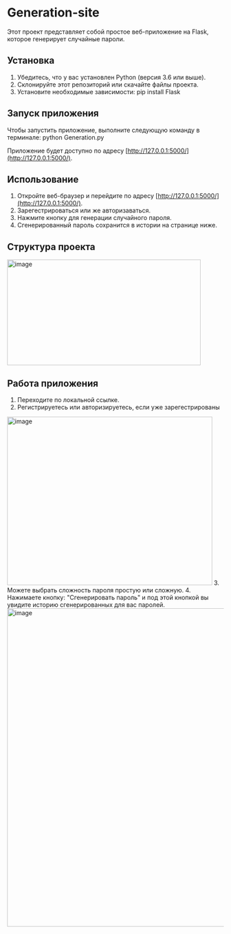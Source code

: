 # Generation-site

Этот проект представляет собой простое веб-приложение на Flask, которое генерирует случайные пароли. 

## Установка

1. Убедитесь, что у вас установлен Python (версия 3.6 или выше).
2. Склонируйте этот репозиторий или скачайте файлы проекта.
3. Установите необходимые зависимости: pip install Flask

## Запуск приложения

Чтобы запустить приложение, выполните следующую команду в терминале: python Generation.py

Приложение будет доступно по адресу [http://127.0.0.1:5000/](http://127.0.0.1:5000/).

## Использование

1. Откройте веб-браузер и перейдите по адресу [http://127.0.0.1:5000/](http://127.0.0.1:5000/).
2. Зарегестрироваться или же авторизаваться.
3. Нажмите кнопку для генерации случайного пароля.
4. Сгенерированный пароль сохранится в истории на странице ниже.

## Структура проекта
<img width="450" height="246" alt="image" src="https://github.com/user-attachments/assets/39932511-86a0-47ed-a2d7-8dbe51d3db17" />

## Работа приложения

1. Переходите по локальной ссылке.
2. Регистрируетесь или авторизируетесь, если уже зарегестрированы
<img width="477" height="392" alt="image" src="https://github.com/user-attachments/assets/a51972fe-158d-4681-ae71-57993769aaa5" />
3. Можете выбрать сложность пароля простую или сложную.
4. Нажимаете кнопку: "Сгенерировать пароль" и под этой кнопкой вы увидите историю сгенерированных для вас паролей.
<img width="668" height="741" alt="image" src="https://github.com/user-attachments/assets/9d8bc54e-f5bc-4026-912d-907c6689ae75" />




   
   
